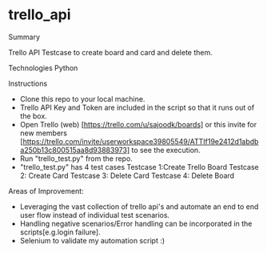 # trello_api

Summary

Trello API Testcase to create board and card and delete them.

Technologies
Python

Instructions

- Clone this repo to your local machine.
- Trello API Key and Token are included in the script so that it runs out of the box.
- Open Trello (web) [https://trello.com/u/sajoodk/boards] or this invite for new members [https://trello.com/invite/userworkspace39805549/ATTIf19e2412d1abdba250b13c800515aa8d93883973] to see the execution.
- Run "trello_test.py" from the repo.
- "trello_test.py" has 4 test cases 
Testcase 1:Create Trello Board
Testcase 2: Create Card
Testcase 3: Delete Card
Testcase 4: Delete Board

Areas of Improvement:
- Leveraging the vast collection of trello api's and automate an end to end user flow instead of individual test scenarios.
- Handling negative scenarios/Error handling can be incorporated in the scripts[e.g.login failure].
- Selenium to validate my automation script :) 


 